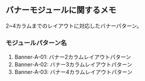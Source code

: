 ## バナーモジュールに関するメモ
2~4カラムまでのレイアウトに対応したバナーパターン。

### モジュールパターン名
1. Banner-A-01: バナー2カラムレイアウトパターン
2. Banner-A-02: バナー3カラムレイアウトパターン
3. Banner-A-03: バナー4カラムレイアウトパターン
